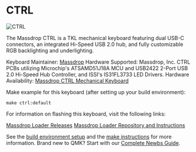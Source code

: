 # CTRL

![CTRL](https://massdrop-s3.imgix.net/product-images/massdrop-ntkl-mechanical-keyboard/FP/W6zvr0cTR4KVDY5z8rwp_AI7B6588%20copy%20page.jpg?auto=format&fm=jpg&fit=max&w=700&h=467&dpr=1&q=80)

The Massdrop CTRL is a TKL mechanical keyboard featuring dual USB-C connectors, an integrated Hi-Speed USB 2.0 hub, and fully customizable RGB backlighting and underlighting.

Keyboard Maintainer: [Massdrop](https://github.com/massdrop)
Hardware Supported: Massdrop, Inc. CTRL PCBs utilizing Microchip's ATSAMD51J18A MCU and USB2422 2-Port USB 2.0 Hi-Speed Hub Controller, and ISSI's IS31FL3733 LED Drivers.
Hardware Availability: [Massdrop CTRL Mechanical Keyboard](https://www.massdrop.com/buy/massdrop-ctrl-mechanical-keyboard)

Make example for this keyboard (after setting up your build environment):

    make ctrl:default

For information on flashing this keyboard, visit the following links:

[Massdrop Loader Releases](https://github.com/Massdrop/mdloader/releases/tag/0.0.1)
[Massdrop Loader Repository and Instructions](https://github.com/Massdrop/mdloader)

See the [build environment setup](https://docs.qmk.fm/#/getting_started_build_tools) and the [make instructions](https://docs.qmk.fm/#/getting_started_make_guide) for more information. Brand new to QMK? Start with our [Complete Newbs Guide](https://docs.qmk.fm/#/newbs).